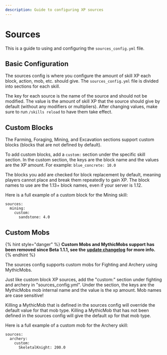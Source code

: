 ```yaml
---
description: Guide to configuring XP sources
---
```


# Sources

This is a guide to using and configuring the `sources_config.yml` file.

## Basic Configuration

The sources config is where you configure the amount of skill XP each block, action, mob, etc. should give. The `sources_config.yml` file is divided into sections for each skill.

The key for each source is the name of the source and should not be modified. The value is the amount of skill XP that the source should give by default \(without any modifiers or multipliers\). After changing values, make sure to run `/skills reload` to have them take effect.

## Custom Blocks

The Farming, Foraging, Mining, and Excavation sections support custom blocks \(blocks that are not defined by default\).

To add custom blocks, add a `custom:` section under the specific skill section. In the custom section, the keys are the block name and the values are the XP amount. For example: `blue_concrete: 10.0`

The blocks you add are checked for block replacement by default, meaning players cannot place and break them repeatedly to gain XP. The block names to use are the 1.13+ block names, even if your server is 1.12.

Here is a full example of a custom block for the Mining skill:

```text
sources:
  mining:
    custom:
      sandstone: 4.0
```

## Custom Mobs

{% hint style="danger" %}
**Custom Mobs and MythicMobs support has been removed since Beta 1.1.1, see the** [**update changelog**](https://www.spigotmc.org/resources/81069/update?update=408943) **for more info.**
{% endhint %}

The sources config supports custom mobs for Fighting and Archery using MythicMobs.

Just like custom block XP sources, add the "custom:" section under fighting and archery in "sources\_config.yml". Under the section, the keys are the MythicMobs mob internal name and the value is the xp amount. Mob names are case sensitive!

Killing a MythicMob that is defined in the sources config will override the default value for that mob type. Killing a MythicMob that has not been defined in the sources config will give the default xp for that mob type.

Here is a full example of a custom mob for the Archery skill:

```text
sources:
  archery:
    custom:
      SkeletalKnight: 200.0
```

